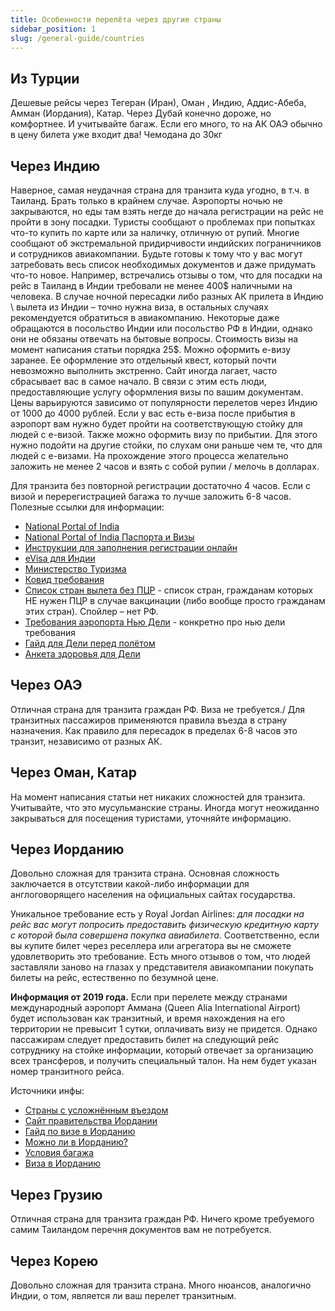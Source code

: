 ```yaml
---
title: Особенности перелёта через другие страны
sidebar_position: 1
slug: /general-guide/countries
---
```



## Из Турции

Дешевые рейсы через Тегеран (Иран), Оман , Индию, Аддис-Абеба, Амман (Иордания), Катар. Через Дубай конечно дороже, но комфортнее. И учитывайте багаж. Если его много, то на АК ОАЭ обычно в цену билета уже входит два! Чемодана до 30кг

## Через Индию

Наверное, самая неудачная страна для транзита куда угодно, в т.ч. в Таиланд. Брать только в крайнем случае. Аэропорты ночью не закрываются, но еды там взять негде до начала регистрации на рейс не пройти в зону посадки. Туристы сообщают о проблемах при попытках что-то купить по карте или за наличку, отличную от рупий. Многие сообщают об экстремальной придирчивости индийских пограничников и сотрудников авиакомпании. Будьте готовы к тому что у вас могут затребовать весь список необходимых документов и даже придумать что-то новое. Например, встречались отзывы о том, что для посадки на рейс в Таиланд в Индии требовали не менее 400$ наличными на человека.
В случае ночной пересадки либо разных АК прилета в Индию \ вылета из Индии – точно нужна виза, в остальных случаях рекомендуется обратиться в авиакомпанию. Некоторые даже обращаются в посольство Индии или посольство РФ в Индии, однако они не обязаны отвечать на бытовые вопросы. Стоимость визы на момент написания статьи порядка 25$. 
Можно оформить е-визу заранее. Ее оформление это отдельный квест, который почти невозможно выполнить экстренно. Сайт иногда лагает, часто сбрасывает вас в самое начало. В связи с этим есть люди, предоставляющие услугу оформления визы по вашим документам. Цены варьируются зависимо от популярности перелетов через Индию от 1000 до 4000 рублей. Если у вас есть е-виза после прибытия в аэропорт вам нужно будет пройти на соответствующую стойку для людей с е-визой.
Также можно оформить визу по прибытии. Для этого нужно подойти на другие стойки, по слухам они раньше чем те, что для людей с е-визами. На прохождение этого процесса желательно заложить не менее 2 часов и взять с собой рупии / мелочь в долларах.

Для транзита без повторной регистрации достаточно 4 часов. Если с визой и перерегистрацией багажа то лучше заложить 6-8 часов. 
Полезные ссылки для информации:
- [National Portal of India](https://www.india.gov.in/ )
- [National Portal of India Паспорта и Визы](https://www.india.gov.in/topics/foreign-affairs/passport-visa )
- [Инструкции для заполнения регистрации онлайн](https://indianfrro.gov.in/frro/ )
- [eVisa для Индии](https://indianvisaonline.gov.in/evisa/tvoa.html)
- [Министерство Туризма](https://tourism.gov.in/)
- [Ковид требования](https://www.mohfw.gov.in/)
- [Список стран вылета без ПЦР](https://www.mohfw.gov.in/pdf/ListofCountriesinrespectofwhichprimaryvaccinationschedulecompletioncertificateisallowedtobeconsideredason11thOctober2022.pdf)  - список стран, гражданам которых НЕ нужен ПЦР в случае вакцинации (либо вообще просто гражданам этих стран). Спойлер – нет РФ.
- [Требования аэропорта Нью Дели](https://www.newdelhiairport.in/covid19)  - конкретно про нью дели требования
- [Гайд для Дели перед полётом](https://www.newdelhiairport.in/pdf/Guidelines-for-International-arrivals-updated-on-02September2022.pdf)
- [Анкета здоровья для Дели](https://www.newdelhiairport.in/airsuvidha/apho-registration)


## Через ОАЭ

Отличная страна для транзита граждан РФ. Виза не требуется./
Для транзитных пассажиров применяются правила въезда в страну назначения. Как правило для пересадок в пределах 6-8 часов это транзит, независимо от разных АК. 

## Через Оман, Катар

На момент написания статьи нет никаких сложностей для транзита. Учитывайте, что это мусульманские страны. Иногда могут неожиданно закрываться для посещения туристами, уточняйте информацию. 

## Через Иорданию

Довольно сложная для транзита страна. Основная сложность заключается в отсутствии какой-либо информации для англоговорящего населения на официальных сайтах государства. 

Уникальное требование есть у Royal Jordan Airlines: *для посадки на рейс вас могут попросить предоставить физическую кредитную карту с которой была совершена покупка авиабилета*. Соответственно, если вы купите билет через реселлера или агрегатора вы не сможете удовлетворить это требование. Есть много отзывов о том, что людей заставляли заново на глазах у представителя авиакомпании покупать билеты на рейс, естественно по безумной цене.

**Информация от 2019 года.**
Если при перелете между странами международный аэропорт Аммана (Queen Alia International Airport) будет использован как транзитный, и время нахождения на его территории не превысит 1 сутки, оплачивать визу не придется. Однако пассажирам следует предоставить билет на следующий рейс сотруднику на стойке информации, который отвечает за организацию всех трансферов, и получить специальный талон. На нем будет указан номер транзитного рейса.

Источники инфы:
- [Страны с усложнённым въездом](https://moi.gov.jo/EN/Pages/Restricted_and_Non_Restricted_Countries_Nationalities)
- [Cайт правительства Иордании](https://portal.jordan.gov.jo/)
- [Гайд по визе в Иорданию](https://www.tutu.ru/geo/jordan/article/visa/)  
- [Можно ли в Иорданию?](https://samokatus.ru/mozho-li-v-iordaniyu/)  
- [Условия багажа](https://www.rj.com/en/info-and-tips/conditions-of-carriage)
- [Виза в Иорданию](https://visaapp.ru/vizy/afrika/v-iordaniyu.html#i-6) 

## Через Грузию

Отличная страна для транзита граждан РФ. Ничего кроме требуемого самим Таиландом перечня документов вам не потребуется.

## Через Корею

Довольно сложная для транзита страна. Много нюансов, аналогично Индии, о том, является ли ваш перелет транзитным.
